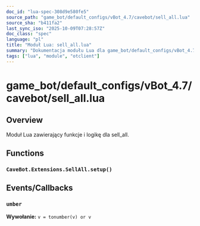 ```yaml
---
doc_id: "lua-spec-308d9e580fe5"
source_path: "game_bot/default_configs/vBot_4.7/cavebot/sell_all.lua"
source_sha: "b411fa2"
last_sync_iso: "2025-10-09T07:28:57Z"
doc_class: "spec"
language: "pl"
title: "Moduł Lua: sell_all.lua"
summary: "Dokumentacja modułu Lua dla game_bot/default_configs/vBot_4.7/cavebot/sell_all.lua"
tags: ["lua", "module", "otclient"]
---
```


# game_bot/default_configs/vBot_4.7/cavebot/sell_all.lua

## Overview

Moduł Lua zawierający funkcje i logikę dla sell_all.

## Functions

### `CaveBot.Extensions.SellAll.setup()`

## Events/Callbacks

### `umber`

**Wywołanie:** `v = tonumber(v) or v`
